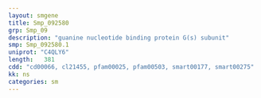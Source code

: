 ```yaml
---
layout: smgene
title: Smp_092580
grp: Smp_09
description: "guanine nucleotide binding protein G(s) subunit"
smp: Smp_092580.1
uniprot: "C4QLY6"
length:   381
cdd: "cd00066, cl21455, pfam00025, pfam00503, smart00177, smart00275"
kk: ns
categories: sm
---
```

